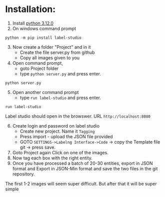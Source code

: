 # Installation: 

1. Install [python 3.12.0](https://www.python.org/ftp/python/3.12.0/python-3.12.0-amd64.exe)
2. On windows command prompt
```
python -m pip install label-studio
```
3. Now create a folder "Project" and in it 
   - Create the file server.py from github
   - Copy all images given to you 
4. Open command prompt,
   - goto Project folder 
   - type ```python server.py``` and press enter.
```
python server.py
```
5. Open another command prompt 
   - type ```run label-studio``` and press enter.
```
run label-studio
``` 
   Label studio should open in the browswer. URL ```http://localhost:8080```

6. Create login and password on label studio
   - Create new project. Name it ```Tagging```
   - Press import - upload the JSON file provided
   - GOTO ```SETTINGS->Labelng Interface->Code``` -> copy the Template file  git -> press save. 
7. Goto Project again Click on one of the images. 
8. Now tag each box with the right entity.
9. Once you have processed a batch of 20-30 entities, export in JSON format and Export in JSON-Min format and save the two files in the git repository. 

The first 1-2 images will seem super difficult. But after that it will be super simple
